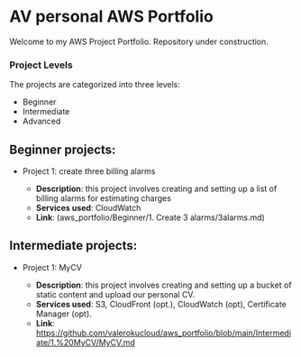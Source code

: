 # AV personal AWS Portfolio
Welcome to my AWS Project Portfolio. Repository under construction.
### Project Levels
The projects are categorized into three levels:
* Beginner
* Intermediate
* Advanced

## Beginner projects:
* Project 1: create three billing alarms
  
  - **Description**: this project involves creating and setting up a list of billing alarms for estimating charges
  - **Services used**: CloudWatch
  - **Link**: (aws_portfolio/Beginner/1. Create 3 alarms/3alarms.md)


## Intermediate projects:
* Project 1: MyCV
  
  - **Description**: this project involves creating and setting up a bucket of static content and upload our personal CV.
  - **Services used**: S3, CloudFront (opt.), CloudWatch (opt), Certificate Manager (opt).
  - **Link**: https://github.com/valerokucloud/aws_portfolio/blob/main/Intermediate/1.%20MyCV/MyCV.md
